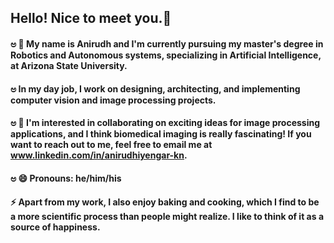 ## Hello! Nice to meet you.👋 
#### ಅ 🔭 My name is Anirudh and I'm currently pursuing my master's degree in Robotics and Autonomous systems, specializing in Artificial Intelligence, at Arizona State University. 
#### ಅ In my day job, I work on designing, architecting, and implementing computer vision and image processing projects.

#### ಅ 👯 I'm interested in collaborating on exciting ideas for image processing applications, and I think biomedical imaging is really fascinating! If you want to reach out to me, feel free to email me at www.linkedin.com/in/anirudhiyengar-kn.
#### ಅ 😄 Pronouns: he/him/his
####  ⚡ Apart from my work, I also enjoy baking and cooking, which I find to be a more scientific process than people might realize. I like to think of it as a source of happiness.
